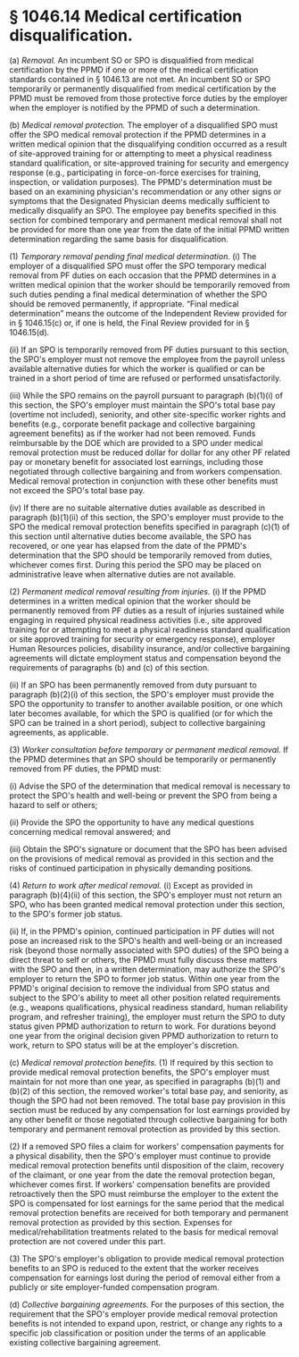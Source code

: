 # § 1046.14   Medical certification disqualification.

(a) *Removal.* An incumbent SO or SPO is disqualified from medical certification by the PPMD if one or more of the medical certification standards contained in § 1046.13 are not met. An incumbent SO or SPO temporarily or permanently disqualified from medical certification by the PPMD must be removed from those protective force duties by the employer when the employer is notified by the PPMD of such a determination.


(b) *Medical removal protection.* The employer of a disqualified SPO must offer the SPO medical removal protection if the PPMD determines in a written medical opinion that the disqualifying condition occurred as a result of site-approved training for or attempting to meet a physical readiness standard qualification, or site-approved training for security and emergency response (e.g., participating in force-on-force exercises for training, inspection, or validation purposes). The PPMD's determination must be based on an examining physician's recommendation or any other signs or symptoms that the Designated Physician deems medically sufficient to medically disqualify an SPO. The employee pay benefits specified in this section for combined temporary and permanent medical removal shall not be provided for more than one year from the date of the initial PPMD written determination regarding the same basis for disqualification.


(1) *Temporary removal pending final medical determination.* (i) The employer of a disqualified SPO must offer the SPO temporary medical removal from PF duties on each occasion that the PPMD determines in a written medical opinion that the worker should be temporarily removed from such duties pending a final medical determination of whether the SPO should be removed permanently, if appropriate. “Final medical determination” means the outcome of the Independent Review provided for in § 1046.15(c) or, if one is held, the Final Review provided for in § 1046.15(d).


(ii) If an SPO is temporarily removed from PF duties pursuant to this section, the SPO's employer must not remove the employee from the payroll unless available alternative duties for which the worker is qualified or can be trained in a short period of time are refused or performed unsatisfactorily.


(iii) While the SPO remains on the payroll pursuant to paragraph (b)(1)(i) of this section, the SPO's employer must maintain the SPO's total base pay (overtime not included), seniority, and other site-specific worker rights and benefits (e.g., corporate benefit package and collective bargaining agreement benefits) as if the worker had not been removed. Funds reimbursable by the DOE which are provided to a SPO under medical removal protection must be reduced dollar for dollar for any other PF related pay or monetary benefit for associated lost earnings, including those negotiated through collective bargaining and from workers compensation. Medical removal protection in conjunction with these other benefits must not exceed the SPO's total base pay.


(iv) If there are no suitable alternative duties available as described in paragraph (b)(1)(ii) of this section, the SPO's employer must provide to the SPO the medical removal protection benefits specified in paragraph (c)(1) of this section until alternative duties become available, the SPO has recovered, or one year has elapsed from the date of the PPMD's determination that the SPO should be temporarily removed from duties, whichever comes first. During this period the SPO may be placed on administrative leave when alternative duties are not available.


(2) *Permanent medical removal resulting from injuries.* (i) If the PPMD determines in a written medical opinion that the worker should be permanently removed from PF duties as a result of injuries sustained while engaging in required physical readiness activities (i.e., site approved training for or attempting to meet a physical readiness standard qualification or site approved training for security or emergency response), employer Human Resources policies, disability insurance, and/or collective bargaining agreements will dictate employment status and compensation beyond the requirements of paragraphs (b) and (c) of this section.


(ii) If an SPO has been permanently removed from duty pursuant to paragraph (b)(2)(i) of this section, the SPO's employer must provide the SPO the opportunity to transfer to another available position, or one which later becomes available, for which the SPO is qualified (or for which the SPO can be trained in a short period), subject to collective bargaining agreements, as applicable.


(3) *Worker consultation before temporary or permanent medical removal.* If the PPMD determines that an SPO should be temporarily or permanently removed from PF duties, the PPMD must:


(i) Advise the SPO of the determination that medical removal is necessary to protect the SPO's health and well-being or prevent the SPO from being a hazard to self or others;


(ii) Provide the SPO the opportunity to have any medical questions concerning medical removal answered; and


(iii) Obtain the SPO's signature or document that the SPO has been advised on the provisions of medical removal as provided in this section and the risks of continued participation in physically demanding positions.


(4) *Return to work after medical removal.* (i) Except as provided in paragraph (b)(4)(ii) of this section, the SPO's employer must not return an SPO, who has been granted medical removal protection under this section, to the SPO's former job status.


(ii) If, in the PPMD's opinion, continued participation in PF duties will not pose an increased risk to the SPO's health and well-being or an increased risk (beyond those normally associated with SPO duties) of the SPO being a direct threat to self or others, the PPMD must fully discuss these matters with the SPO and then, in a written determination, may authorize the SPO's employer to return the SPO to former job status. Within one year from the PPMD's original decision to remove the individual from SPO status and subject to the SPO's ability to meet all other position related requirements (e.g., weapons qualifications, physical readiness standard, human reliability program, and refresher training), the employer must return the SPO to duty status given PPMD authorization to return to work. For durations beyond one year from the original decision given PPMD authorization to return to work, return to SPO status will be at the employer's discretion.


(c) *Medical removal protection benefits.* (1) If required by this section to provide medical removal protection benefits, the SPO's employer must maintain for not more than one year, as specified in paragraphs (b)(1) and (b)(2) of this section, the removed worker's total base pay, and seniority, as though the SPO had not been removed. The total base pay provision in this section must be reduced by any compensation for lost earnings provided by any other benefit or those negotiated through collective bargaining for both temporary and permanent removal protection as provided by this section.


(2) If a removed SPO files a claim for workers' compensation payments for a physical disability, then the SPO's employer must continue to provide medical removal protection benefits until disposition of the claim, recovery of the claimant, or one year from the date the removal protection began, whichever comes first. If workers' compensation benefits are provided retroactively then the SPO must reimburse the employer to the extent the SPO is compensated for lost earnings for the same period that the medical removal protection benefits are received for both temporary and permanent removal protection as provided by this section. Expenses for medical/rehabilitation treatments related to the basis for medical removal protection are not covered under this part.


(3) The SPO's employer's obligation to provide medical removal protection benefits to an SPO is reduced to the extent that the worker receives compensation for earnings lost during the period of removal either from a publicly or site employer-funded compensation program.


(d) *Collective bargaining agreements.* For the purposes of this section, the requirement that the SPO's employer provide medical removal protection benefits is not intended to expand upon, restrict, or change any rights to a specific job classification or position under the terms of an applicable existing collective bargaining agreement.




